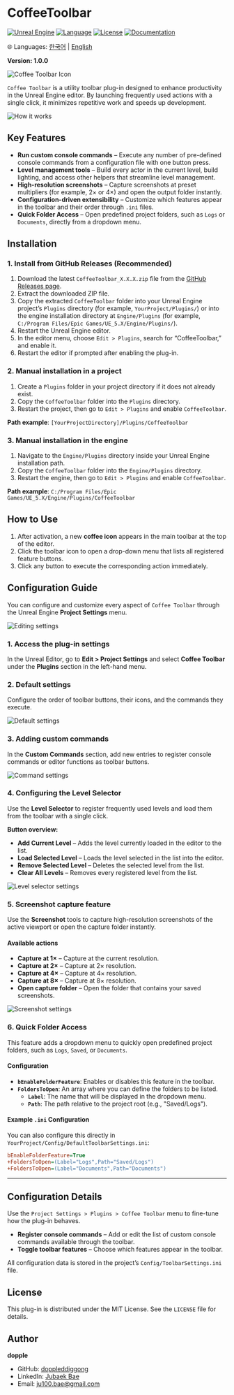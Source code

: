 # CoffeeToolbar

[![Unreal Engine](https://img.shields.io/badge/Unreal%20Engine-5.6.0-blue.svg)](https://www.unrealengine.com/)
[![Language](https://img.shields.io/badge/C%2B%2B-20-blue.svg)](https://isocpp.org/)
[![License](https://img.shields.io/badge/License-MIT-green.svg)](LICENSE)
[![Documentation](https://img.shields.io/badge/Docs-GitHub%20Pages-lightgrey.svg)](https://doppleddiggong.github.io/CoffeeToolbar/)

🌐 Languages: [한국어](README.ko.md) | [English](README.en.md)

**Version: 1.0.0**

![Coffee Toolbar Icon](https://github.com/doppleddiggong/CoffeeToolbar/blob/main/Documents/Reference/icon_coffee_cover_type3.png)

`Coffee Toolbar` is a utility toolbar plug-in designed to enhance productivity in the Unreal Engine editor. By launching frequently used actions with a single click, it minimizes repetitive work and speeds up development.

![How it works](https://github.com/doppleddiggong/CoffeeToolbar/blob/main/Documents/Reference/use_guide.png?raw=true)

## Key Features

* **Run custom console commands** – Execute any number of pre-defined console commands from a configuration file with one button press.
* **Level management tools** – Build every actor in the current level, build lighting, and access other helpers that streamline level management.
* **High-resolution screenshots** – Capture screenshots at preset multipliers (for example, 2× or 4×) and open the output folder instantly.
* **Configuration-driven extensibility** – Customize which features appear in the toolbar and their order through `.ini` files.
* **Quick Folder Access** – Open predefined project folders, such as `Logs` or `Documents`, directly from a dropdown menu.

## Installation

### 1. Install from GitHub Releases (Recommended)

1. Download the latest `CoffeeToolbar_X.X.X.zip` file from the [GitHub Releases page](https://github.com/doppleddiggong/CoffeeToolbar/releases).
2. Extract the downloaded ZIP file.
3. Copy the extracted `CoffeeToolbar` folder into your Unreal Engine project’s `Plugins` directory (for example, `YourProject/Plugins/`) or into the engine installation directory at `Engine/Plugins` (for example, `C:/Program Files/Epic Games/UE_5.X/Engine/Plugins/`).
4. Restart the Unreal Engine editor.
5. In the editor menu, choose `Edit > Plugins`, search for “CoffeeToolbar,” and enable it.
6. Restart the editor if prompted after enabling the plug-in.

### 2. Manual installation in a project

1. Create a `Plugins` folder in your project directory if it does not already exist.
2. Copy the `CoffeeToolbar` folder into the `Plugins` directory.
3. Restart the project, then go to `Edit > Plugins` and enable `CoffeeToolbar`.

**Path example**: `[YourProjectDirectory]/Plugins/CoffeeToolbar`

### 3. Manual installation in the engine

1. Navigate to the `Engine/Plugins` directory inside your Unreal Engine installation path.
2. Copy the `CoffeeToolbar` folder into the `Engine/Plugins` directory.
3. Restart the engine, then go to `Edit > Plugins` and enable `CoffeeToolbar`.

**Path example**: `C:/Program Files/Epic Games/UE_5.X/Engine/Plugins/CoffeeToolbar`

## How to Use

1. After activation, a new **coffee icon** appears in the main toolbar at the top of the editor.
2. Click the toolbar icon to open a drop-down menu that lists all registered feature buttons.
3. Click any button to execute the corresponding action immediately.

## Configuration Guide

You can configure and customize every aspect of `Coffee Toolbar` through the Unreal Engine **Project Settings** menu.

![Editing settings](https://github.com/doppleddiggong/CoffeeToolbar/blob/main/Documents/Reference/modify_guide.png?raw=true)

### 1. Access the plug-in settings

In the Unreal Editor, go to **Edit > Project Settings** and select **Coffee Toolbar** under the **Plugins** section in the left-hand menu.

### 2. Default settings

Configure the order of toolbar buttons, their icons, and the commands they execute.

![Default settings](https://github.com/doppleddiggong/CoffeeToolbar/blob/main/Documents/Reference/guide_defaultSetting.png?raw=true)

### 3. Adding custom commands

In the **Custom Commands** section, add new entries to register console commands or editor functions as toolbar buttons.

![Command settings](https://github.com/doppleddiggong/CoffeeToolbar/blob/main/Documents/Reference/guide_command.png?raw=true)

### 4. Configuring the Level Selector

Use the **Level Selector** to register frequently used levels and load them from the toolbar with a single click.

**Button overview:**

* **Add Current Level** – Adds the level currently loaded in the editor to the list.
* **Load Selected Level** – Loads the level selected in the list into the editor.
* **Remove Selected Level** – Deletes the selected level from the list.
* **Clear All Levels** – Removes every registered level from the list.

![Level selector settings](https://github.com/doppleddiggong/CoffeeToolbar/blob/main/Documents/Reference/guide_levelselector.png?raw=true)

### 5. Screenshot capture feature

Use the **Screenshot** tools to capture high-resolution screenshots of the active viewport or open the capture folder instantly.

#### Available actions
- **Capture at 1×** – Capture at the current resolution.
- **Capture at 2×** – Capture at 2× resolution.
- **Capture at 4×** – Capture at 4× resolution.
- **Capture at 8×** – Capture at 8× resolution.
- **Open capture folder** – Open the folder that contains your saved screenshots.

![Screenshot settings](https://github.com/doppleddiggong/CoffeeToolbar/blob/main/Documents/Reference/guide_screenshot.png?raw=true)

### 6. Quick Folder Access

This feature adds a dropdown menu to quickly open predefined project folders, such as `Logs`, `Saved`, or `Documents`.

#### Configuration
- **`bEnableFolderFeature`**: Enables or disables this feature in the toolbar.
- **`FoldersToOpen`**: An array where you can define the folders to be listed.
  - **`Label`**: The name that will be displayed in the dropdown menu.
  - **`Path`**: The path relative to the project root (e.g., "Saved/Logs").

#### Example `.ini` Configuration
You can also configure this directly in `YourProject/Config/DefaultToolbarSettings.ini`:
```ini
bEnableFolderFeature=True
+FoldersToOpen=(Label="Logs",Path="Saved/Logs")
+FoldersToOpen=(Label="Documents",Path="Documents")
```

---

## Configuration Details

Use the `Project Settings > Plugins > Coffee Toolbar` menu to fine-tune how the plug-in behaves.

* **Register console commands** – Add or edit the list of custom console commands available through the toolbar.
* **Toggle toolbar features** – Choose which features appear in the toolbar.

All configuration data is stored in the project’s `Config/ToolbarSettings.ini` file.

## License

This plug-in is distributed under the MIT License. See the `LICENSE` file for details.

## Author

**dopple**

- GitHub: [doppleddiggong](https://github.com/doppleddiggong)
- LinkedIn: [Jubaek Bae](https://www.linkedin.com/in/주백-배-4a814527b/)
- Email: ju100.bae@gmail.com
